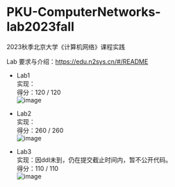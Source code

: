# PKU-ComputerNetworks-lab2023fall
2023秋季北京大学《计算机网络》课程实践

Lab 要求与介绍：https://edu.n2sys.cn/#/README

- Lab1  
实现：  
得分：120 / 120  
![image](https://github.com/KangningShen/PKU-ComputerNetworks-lab2023fall/assets/98076346/29ad2dd5-a376-4ac9-9c69-d25820e59345)

  
- Lab2  
实现：  
得分：260 / 260  
![image](https://github.com/KangningShen/PKU-ComputerNetworks-lab2023fall/assets/98076346/a5fffc9e-0068-4ed7-8ecc-92e96e75f202)


- Lab3  
实现：因ddl未到，仍在提交截止时间内，暂不公开代码。  
得分：110 / 110  
![image](https://github.com/KangningShen/PKU-ComputerNetworks-lab2023fall/assets/98076346/e2254f59-80e2-4882-b4b4-eec80d43ca06)



